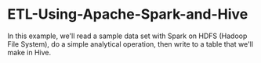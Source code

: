 # ETL-Using-Apache-Spark-and-Hive
In this example, we'll read a sample data set with Spark on HDFS (Hadoop File System), do a simple analytical operation, then write to a table that we'll make in Hive.
